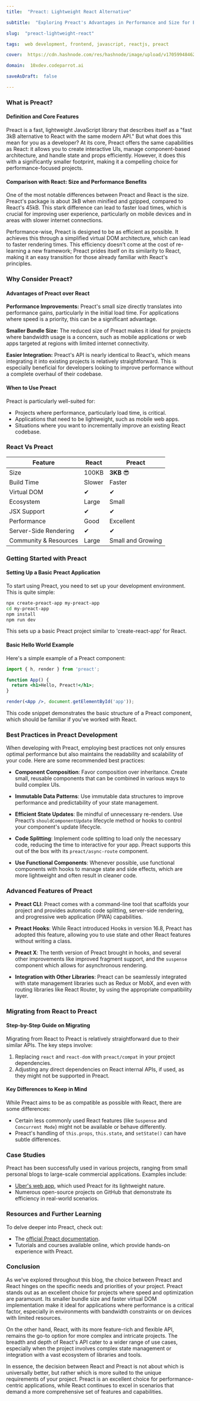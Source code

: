 ```yaml
---
title:  "Preact: Lightweight React Alternative"

subtitle:  "Exploring Preact's Advantages in Performance and Size for Enhanced Web Development"

slug:  "preact-lightweight-react"

tags:  web development, frontend, javascript, reactjs, preact

cover:  https://cdn.hashnode.com/res/hashnode/image/upload/v1705994846216/1zhk2jHhg.webp?auto=format

domain:  10xdev.codeparrot.ai

saveAsDraft:  false

---
```


### What is Preact?

#### Definition and Core Features

Preact is a fast, lightweight JavaScript library that describes itself as a "fast 3kB alternative to React with the same modern API." But what does this mean for you as a developer? At its core, Preact offers the same capabilities as React: it allows you to create interactive UIs, manage component-based architecture, and handle state and props efficiently. However, it does this with a significantly smaller footprint, making it a compelling choice for performance-focused projects.

#### Comparison with React: Size and Performance Benefits

One of the most notable differences between Preact and React is the size. Preact's package is about 3kB when minified and gzipped, compared to React's 45kB. This stark difference can lead to faster load times, which is crucial for improving user experience, particularly on mobile devices and in areas with slower internet connections.

Performance-wise, Preact is designed to be as efficient as possible. It achieves this through a simplified virtual DOM architecture, which can lead to faster rendering times. This efficiency doesn't come at the cost of re-learning a new framework; Preact prides itself on its similarity to React, making it an easy transition for those already familiar with React's principles.

### Why Consider Preact?

#### Advantages of Preact over React

**Performance Improvements:** Preact's small size directly translates into performance gains, particularly in the initial load time. For applications where speed is a priority, this can be a significant advantage.

**Smaller Bundle Size:** The reduced size of Preact makes it ideal for projects where bandwidth usage is a concern, such as mobile applications or web apps targeted at regions with limited internet connectivity.

**Easier Integration:** Preact's API is nearly identical to React's, which means integrating it into existing projects is relatively straightforward. This is especially beneficial for developers looking to improve performance without a complete overhaul of their codebase.

#### When to Use Preact

Preact is particularly well-suited for:
- Projects where performance, particularly load time, is critical.
- Applications that need to be lightweight, such as mobile web apps.
- Situations where you want to incrementally improve an existing React codebase.

### React Vs Preact

| Feature            | React           | Preact       |
|--------------------|-----------------|--------------|
| Size               | 100KB           | **3KB**  😎  |
| Build Time         | Slower          | Faster       |
| Virtual DOM        | ✔               | ✔            |
| Ecosystem          | Large           | Small      |
| JSX Support        | ✔               | ✔            |
| Performance        | Good            | Excellent    |
| Server-Side Rendering | ✔               | ✔            |
| Community & Resources | Large           | Small and Growing       |

### Getting Started with Preact

#### Setting Up a Basic Preact Application

To start using Preact, you need to set up your development environment. This is quite simple:

```bash
npx create-preact-app my-preact-app
cd my-preact-app
npm install
npm run dev
```

This sets up a basic Preact project similar to 'create-react-app' for React.

#### Basic Hello World Example

Here's a simple example of a Preact component:

```jsx
import { h, render } from 'preact';

function App() {
  return <h1>Hello, Preact!</h1>;
}

render(<App />, document.getElementById('app'));
```

This code snippet demonstrates the basic structure of a Preact component, which should be familiar if you've worked with React.

### Best Practices in Preact Development

When developing with Preact, employing best practices not only ensures optimal performance but also maintains the readability and scalability of your code. Here are some recommended best practices:

- **Component Composition**: Favor composition over inheritance. Create small, reusable components that can be combined in various ways to build complex UIs.
  
- **Immutable Data Patterns**: Use immutable data structures to improve performance and predictability of your state management.
  
- **Efficient State Updates**: Be mindful of unnecessary re-renders. Use Preact’s `shouldComponentUpdate` lifecycle method or hooks to control your component's update lifecycle.
  
- **Code Splitting**: Implement code splitting to load only the necessary code, reducing the time to interactive for your app. Preact supports this out of the box with its `preact/async-route` component.
  
- **Use Functional Components**: Whenever possible, use functional components with hooks to manage state and side effects, which are more lightweight and often result in cleaner code.

### Advanced Features of Preact

- **Preact CLI**: Preact comes with a command-line tool that scaffolds your project and provides automatic code splitting, server-side rendering, and progressive web application (PWA) capabilities.

- **Preact Hooks**: While React introduced Hooks in version 16.8, Preact has adopted this feature, allowing you to use state and other React features without writing a class.

- **Preact X**: The tenth version of Preact brought in hooks, and several other improvements like improved fragment support, and the `suspense` component which allows for asynchronous rendering.

- **Integration with Other Libraries**: Preact can be seamlessly integrated with state management libraries such as Redux or MobX, and even with routing libraries like React Router, by using the appropriate compatibility layer.


### Migrating from React to Preact

#### Step-by-Step Guide on Migrating

Migrating from React to Preact is relatively straightforward due to their similar APIs. The key steps involve:
1. Replacing `react` and `react-dom` with `preact/compat` in your project dependencies.
2. Adjusting any direct dependencies on React internal APIs, if used, as they might not be supported in Preact.

#### Key Differences to Keep in Mind

While Preact aims to be as compatible as possible with React, there are some differences:
- Certain less commonly used React features (like `Suspense` and `Concurrent Mode`) might not be available or behave differently.
- Preact's handling of `this.props`, `this.state`, and `setState()` can have subtle differences.


### Case Studies

Preact has been successfully used in various projects, ranging from small personal blogs to large-scale commercial applications. Examples include:
- [Uber's web app](https://eng.uber.com/m-uber/), which used Preact for its lightweight nature.
- Numerous open-source projects on GitHub that demonstrate its efficiency in real-world scenarios.

### Resources and Further Learning

To delve deeper into Preact, check out:
- The [official Preact documentation](https://preactjs.com/).
- Tutorials and courses available online, which provide hands-on experience with Preact.

### Conclusion

As we've explored throughout this blog, the choice between Preact and React hinges on the specific needs and priorities of your project. Preact stands out as an excellent choice for projects where speed and optimization are paramount. Its smaller bundle size and faster virtual DOM implementation make it ideal for applications where performance is a critical factor, especially in environments with bandwidth constraints or on devices with limited resources.

On the other hand, React, with its more feature-rich and flexible API, remains the go-to option for more complex and intricate projects. The breadth and depth of React's API cater to a wider range of use cases, especially when the project involves complex state management or integration with a vast ecosystem of libraries and tools.

In essence, the decision between React and Preact is not about which is universally better, but rather which is more suited to the unique requirements of your project. Preact is an excellent choice for performance-centric applications, while React continues to excel in scenarios that demand a more comprehensive set of features and capabilities.
